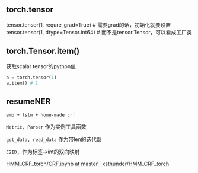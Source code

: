 torch.tensor
----------
tensor.tensor(1, requre_grad=True) # 需要grad的话，初始化就要设置
tensor.tensor(1, dtype=Tensor.int64) # 而不是tensor.Tensor，可以看成工厂类


torch.Tensor.item()
--------
获取scalar tensor的python值
```python
a = torch.tensor(1)
a.item() # 1
```

resumeNER
----------
`emb + lstm + home-made crf`

`Metric, Parser` 作为实例工具函数

`get_data, read_data` 作为带len的迭代器

`C2ID`，作为标签->int的双向映射

[HMM_CRF_torch/CRF.ipynb at master · xsthunder/HMM_CRF_torch](https://github.com/xsthunder/HMM_CRF_torch/blob/master/nb/CRF.ipynb)
